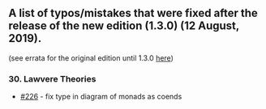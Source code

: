 ## A list of typos/mistakes that were fixed after the release of the new edition (1.3.0) (12 August, 2019).
(see errata for the original edition until 1.3.0 [here](https://github.com/hmemcpy/milewski-ctfp-pdf/blob/master/errata-1.0.0.md))

### 30. Lawvere Theories

* [#226](https://github.com/hmemcpy/milewski-ctfp-pdf/pull/226) - fix type in diagram of monads as coends
